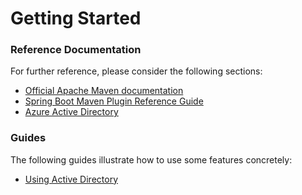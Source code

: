# Getting Started

### Reference Documentation
For further reference, please consider the following sections:

* [Official Apache Maven documentation](https://maven.apache.org/guides/index.html)
* [Spring Boot Maven Plugin Reference Guide](https://docs.spring.io/spring-boot/docs/2.2.0.RELEASE/maven-plugin/)
* [Azure Active Directory](https://github.com/Microsoft/azure-spring-boot/tree/master/azure-spring-boot-starters/azure-active-directory-spring-boot-starter)

### Guides
The following guides illustrate how to use some features concretely:

* [Using Active Directory](https://github.com/Microsoft/azure-spring-boot/tree/master/azure-spring-boot-samples/azure-active-directory-spring-boot-sample)

